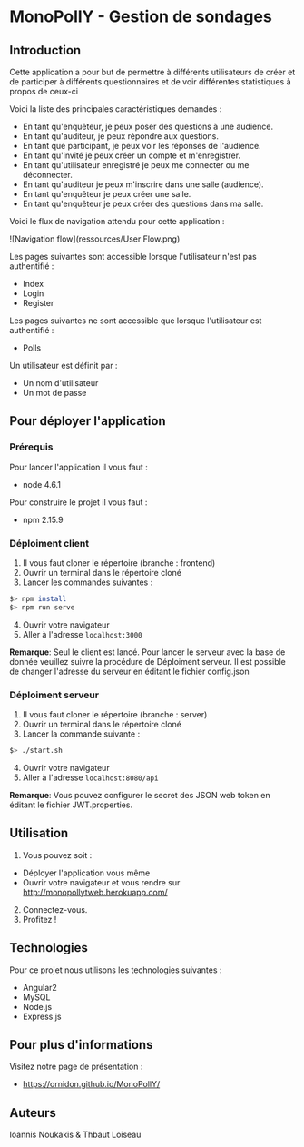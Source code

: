 # MonoPollY - Gestion de sondages

## Introduction

Cette application a pour but de permettre à différents utilisateurs de créer et de participer à différents questionnaires et de voir différentes statistiques à propos de ceux-ci

Voici la liste des principales caractéristiques demandés :

- En tant qu'enquêteur, je peux poser des questions à une audience.
- En tant qu'auditeur, je peux répondre aux questions.
- En tant que participant, je peux voir les réponses de l'audience.
- En tant qu'invité je peux créer un compte et m'enregistrer.
- En tant qu'utilisateur enregistré je peux me connecter ou me déconnecter.
- En tant qu'auditeur je peux m'inscrire dans une salle (audience).
- En tant qu'enquêteur je peux créer une salle.
- En tant qu'enquêteur je peux créer des questions dans ma salle.

Voici le flux de navigation attendu pour cette application :

![Navigation flow](ressources/User Flow.png)

Les pages suivantes sont accessible lorsque l'utilisateur n'est pas authentifié :

  - Index
  - Login
  - Register

Les pages suivantes ne sont accessible que lorsque l'utilisateur est authentifié :

  - Polls

Un utilisateur est définit par :

  - Un nom d'utilisateur
  - Un mot de passe

## Pour déployer l'application

### Prérequis

Pour lancer l'application il vous faut :

- node 4.6.1

Pour construire le projet il vous faut :

- npm 2.15.9

### Déploiment client

1. Il vous faut cloner le répertoire (branche : frontend)
2. Ouvrir un terminal dans le répertoire cloné
3. Lancer les commandes suivantes :

  ```bash
  $> npm install
  $> npm run serve
  ```
4. Ouvrir votre navigateur
5. Aller à l'adresse `localhost:3000` 

**Remarque**: Seul le client est lancé. Pour lancer le serveur avec la base de donnée veuillez suivre la procédure de Déploiment serveur. Il est possible de changer l'adresse du serveur en éditant le fichier config.json

### Déploiment serveur

1. Il vous faut cloner le répertoire (branche : server)
2. Ouvrir un terminal dans le répertoire cloné
3. Lancer la commande suivante :

  ```bash
  $> ./start.sh
  ```
4. Ouvrir votre navigateur
5. Aller à l'adresse `localhost:8080/api` 

**Remarque**: Vous pouvez configurer le secret des JSON web token en éditant le fichier JWT.properties.

## Utilisation

1. Vous pouvez soit : 
- Déployer l'application vous même
- Ouvrir votre navigateur et vous rendre sur http://monopollytweb.herokuapp.com/ 
2. Connectez-vous.
3. Profitez ! 

## Technologies 
Pour ce projet nous utilisons les technologies suivantes :
 - Angular2
 - MySQL
 - Node.js
 - Express.js

## Pour plus d'informations

Visitez notre page de présentation :

 - https://ornidon.github.io/MonoPollY/

## Auteurs
Ioannis Noukakis & Thbaut Loiseau
